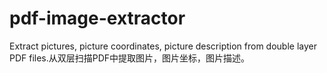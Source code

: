 # pdf-image-extractor
Extract pictures, picture coordinates, picture description from double layer PDF files.从双层扫描PDF中提取图片，图片坐标，图片描述。
